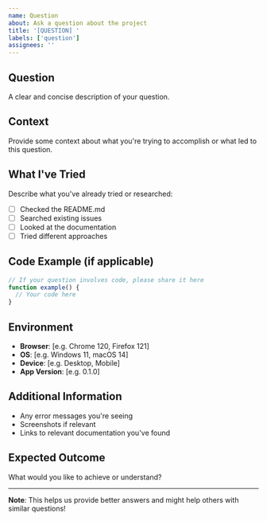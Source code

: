 ```yaml
---
name: Question
about: Ask a question about the project
title: '[QUESTION] '
labels: ['question']
assignees: ''
---
```


## Question
A clear and concise description of your question.

## Context
Provide some context about what you're trying to accomplish or what led to this question.

## What I've Tried
Describe what you've already tried or researched:
- [ ] Checked the README.md
- [ ] Searched existing issues
- [ ] Looked at the documentation
- [ ] Tried different approaches

## Code Example (if applicable)
```typescript
// If your question involves code, please share it here
function example() {
  // Your code here
}
```

## Environment
- **Browser**: [e.g. Chrome 120, Firefox 121]
- **OS**: [e.g. Windows 11, macOS 14]
- **Device**: [e.g. Desktop, Mobile]
- **App Version**: [e.g. 0.1.0]

## Additional Information
- Any error messages you're seeing
- Screenshots if relevant
- Links to relevant documentation you've found

## Expected Outcome
What would you like to achieve or understand?

---

**Note**: This helps us provide better answers and might help others with similar questions! 